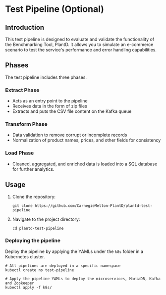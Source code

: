 # Test Pipeline (Optional)

## Introduction

This test pipeline is designed to evaluate and validate the functionality of the Benchmarking Tool, PlantD. It allows you to simulate an e-commerce scenario to test the service's performance and error handling capabilities.

## Phases

The test pipeline includes three phases.

### Extract Phase
- Acts as an entry point to the pipeline
- Receives data in the form of zip files
- Extracts and puts the CSV file content on the Kafka queue

### Transform Phase
- Data validation to remove corrupt or incomplete records
- Normalization of product names, prices, and other fields for consistency

### Load Phase
- Cleaned, aggregated, and enriched data is loaded into a SQL database for further analytics.

## Usage

1. Clone the repository:

   ```shell
   git clone https://github.com/CarnegieMellon-PlantD/plantd-test-pipeline
   ```

2. Navigate to the project directory:

   ```shell
   cd plantd-test-pipeline
   ```

### Deploying the pipeline

Deploy the pipeline by applying the YAMLs under the `k8s` folder in a Kubernetes cluster.

```shell
# All pipelines are deployed in a specific namespace
kubectl create ns test-pipeline

# Apply the pipeline YAMLs to deploy the microservices, MariaDB, Kafka and Zookeeper
kubectl apply -f k8s/
```
